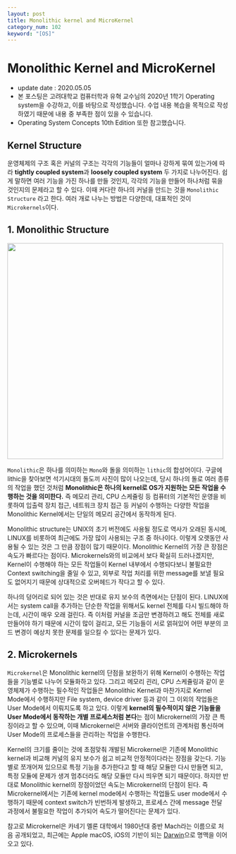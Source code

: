 ```yaml
---
layout: post
title: Monolithic kernel and MicroKernel
category_num: 102
keyword: "[OS]"
---
```


# Monolithic Kernel and MicroKernel

- update date : 2020.05.05
- 본 포스팅은 고려대학교 컴퓨터학과 유혁 교수님의 2020년 1학기 Operating system을 수강하고, 이를 바탕으로 작성했습니다. 수업 내용 복습을 목적으로 작성하였기 때문에 내용 중 부족한 점이 있을 수 있습니다.
- Operating System Concepts 10th Edition 또한 참고했습니다.

## Kernel Structure

운영체제의 구조 혹은 커널의 구조는 각각의 기능들이 얼마나 강하게 묶여 있는가에 따라 **tightly coupled system**과 **loosely coupled system** 두 가지로 나누어진다. 쉽게 말하면 여러 기능을 가진 하나를 만들 것인지, 각각의 기능을 만들어 하나처럼 묶을 것인지의 문제라고 할 수 있다. 이때 커다란 하나의 커널을 만드는 것을 `Monolithic Structure` 라고 한다. 여러 개로 나누는 방법은 다양한데, 대표적인 것이 `Microkernels`이다.

## 1. Monolithic Structure

<img src="{{site.image_url}}/study/monolithic_1.png" style="width:35em">

`Monolithic`은 하나를 의미하는 `Mono`와 돌을 의미하는 `lithic`의 합성어이다. 구글에 lithic을 찾아보면 석기시대의 돌도끼 사진이 많이 나오는데, 당시 하나의 돌로 여러 종류의 작업을 했던 것처럼 **Monolithic은 하나의 kernel로 OS가 지원하는 모든 작업을 수행하는 것을 의미한다.** 즉 메모리 관리, CPU 스케쥴링 등 컴퓨터의 기본적인 운영을 비롯하여 입출력 장치 접근, 네트워크 장치 접근 등 커널이 수행하는 다양한 작업을 Monolithic Kernel에서는 단일의 메모리 공간에서 동작하게 된다.

Monolithic structure는 UNIX의 초기 버전에도 사용될 정도로 역사가 오래된 동시에, LINUX를 비롯하여 최근에도 가장 많이 사용되는 구조 중 하나이다. 이렇게 오랫동안 사용될 수 있는 것은 그 만큼 장점이 많기 때문이다. Monolithic Kernel의 가장 큰 장점은 속도가 빠르다는 점이다. Microkernels와의 비교에서 보다 확실히 드러나겠지만, Kernel이 수행해야 하는 모든 작업들이 Kernel 내부에서 수행되다보니 불필요한 Context switching을 줄일 수 있고, 외부로 작업 처리를 위한 message를 보낼 필요도 없어지기 때문에 상대적으로 오버헤드가 작다고 할 수 있다.

하나의 덩어리로 되어 있는 것은 반대로 유지 보수의 측면에서는 단점이 된다. LINUX에서는 system call을 추가하는 단순한 작업을 위해서도 kernel 전체를 다시 빌드해야 하는데, 시간이 매우 오래 걸린다. 즉 이처럼 커널을 조금만 변경하려고 해도 전체를 새로 만들어야 하기 때문에 시간이 많이 걸리고, 모든 기능들이 서로 얽혀있어 어떤 부분의 코드 변경이 예상치 못한 문제를 일으킬 수 있다는 문제가 있다.

## 2. Microkernels

`Microkernel`은 Monolithic kernel의 단점을 보완하기 위해 Kernel이 수행하는 작업들을 기능별로 나누어 모듈화하고 있다. 그리고 메모리 괸리, CPU 스케쥴링과 같이 운영체제가 수행하는 필수적인 작업들은 Monolithic Kernel과 마찬가지로 Kernel Mode에서 수행하지만 File system, device driver 등과 같이 그 이외의 작업들은 User Mode에서 이뤄지도록 하고 있다. 이렇게 **kernel의 필수적이지 않은 기능들을 User Mode에서 동작하는 개별 프로세스처럼 본다**는 점이 Microkernel의 가장 큰 특징이라고 할 수 있으며, 이때 Microkernel은 서버와 클라이언트의 관계처럼 통신하며 User Mode의 프로세스들을 관리하는 작업을 수행한다.

Kernel의 크기를 줄이는 것에 초점맞춰 개발된 Microkernel은 기존에 Monolithic kernel과 비교해 커널의 유지 보수가 쉽고 비교적 안정적이다라는 장점을 갖는다. 기능별로 쪼개어져 있으므로 특정 기능을 추가한다고 할 때 해당 모듈만 다시 만들면 되고, 특정 모듈에 문제가 생겨 멈추더라도 해당 모듈만 다시 띄우면 되기 때문이다. 하지만 반대로 Monolithic kernel의 장점이었던 속도는 Microkernel의 단점이 된다. 즉 Microkernel에서는 기존에 kernel mode에서 수행하는 작업들도 user mode에서 수행하기 때문에 context switch가 빈번하게 발생하고, 프로세스 간에 message 전달 과정에서 불필요한 작업이 추가되어 속도가 떨어진다는 문제가 있다.

참고로 Microkernel은 카네기 멜론 대학에서 1980년대 중반 Mach라는 이름으로 처음 공개되었고, 최근에는 Apple macOS, iOS의 기반이 되는 [Darwin](https://www.operating-system.org/betriebssystem/_english/bs-darwin.htm)으로 명맥을 이어오고 있다.
